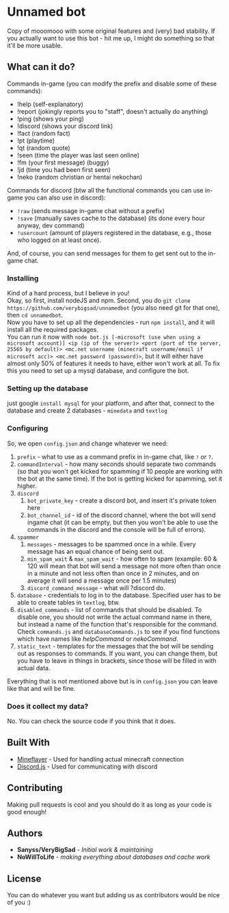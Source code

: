 # Unnamed bot

Copy of mooomooo with some original features and (very) bad stability. If you actually want to use this bot - hit me up, I might do something so that it'll be more usable.

## What can it do?

Commands in-game (you can modify the prefix and disable some of these commands):
* !help (self-explanatory)
* !report (jokingly reports you to "staff", doesn't actually do anything)
* !ping (shows your ping)
* !discord (shows your discord link)
* !fact (random fact)
* !pt (playtime)
* !qt (random quote) 
* !seen (time the player was last seen online)
* !fm (your first message) (buggy)
* !jd (time you had been first seen)
* !neko (random christian or hentai nekochan)

Commands for discord (btw all the functional commands you can use in-game you can also use in discord):
* `!raw` (sends message in-game chat without a prefix)
*  `!save` (manually saves cache to the database) (its done every hour anyway, dev command)
* `!usercount` (amount of players
registered in the database, e.g., those who logged on at least once).

And, of course, you can send messages for them to get sent out to the in-game chat.

### Installing
Kind of a hard process, but I believe in you!\
Okay, so first, install nodeJS and npm. Second, you do `git clone https://github.com/verybigsad/unnamedbot` (you also need git for that one), then `cd unnamedbot`.\
Now you have to set up all the dependencies - run `npm install`, and it will install all the required packages. \
You can run it now with `node bot.js [-microsoft (use when using a microsoft account)] <ip (ip of the server)> <port (port of the server, 25565 by default)> <mc.net username (minecraft username/email if microsoft acc)> <mc.net password (password)>`, but it will either have almost only 50% of features it needs to have, either won't work at all. To fix this you need to set up a mysql database, and configure the bot.


### Setting up the database
just google `install mysql` for your platform, and after that, connect to the database and create 2 databases - `minedata` and `textlog`


### Configuring
So, we open `config.json` and change whatever we need:
1. `prefix` - what to use as a command prefix in in-game chat, like `!` or `?`. 
2. `commandInterval` - how many seconds should separate two commands (so that you won't get kicked for spamming if 10 people are working with the bot at the same time). If the bot is getting kicked for spamming, set it higher.
3. `discord`
    1. `bot_private_key` - create a discord bot, and insert it's private token here
    2. `bot_channel_id` - id of the discord channel, where the bot will send ingame chat (it can be empty, but then you won't be able to use the commands in the discord and the console will be full of errors).
4. `spammer`
    1. `messages` - messages to be spammed once in a while. Every message has an equal chance of being sent out.
    2. `min_spam_wait` & `max_spam_wait` - how often to spam (example: 60 & 120 will mean that bot will send a message not more often than once in a minute and not less often than once in 2 minutes, and on average it will send a message once per 1.5 minutes)
    3. `discord_command_message` - what will ?discord do.
5. `database` - credentials to log in to the database. Specified user has to be able to create tables in `textlog`, btw.
6. `disabled_commands` - list of commands that should be disabled. To disable one, you should not write the actual command name in there, but instead a name of the function that's responsible for the command. Check `commands.js` and `databaseCommands.js` to see if you find functions which have names like *helpCommand* or *nekoCommand*.
7. `static_text` - templates for the messages that the bot will be sending out as responses to commands. If you want, you can change them, but you have to leave in things in brackets, since those will be filled in with actual data.

Everything that is not mentioned above but is in `config.json` you can leave like that and will be fine.

### Does it collect my data?

No. You can check the source code if you think that it does.

## Built With

* [Mineflayer](https://github.com/PrismarineJS/mineflayer/) - Used for handling actual minecraft connection
* [Discord.js](https://discord.js.org/) - Used for communicating with discord

## Contributing

Making pull requests is cool and you should do it as long as your code is good enough!

## Authors

* **Sanyss/VeryBigSad** - *Initial work & maintaining*
* **NoWillToLife** - *making everything about databases and cache work*

## License

You can do whatever you want but adding us as contributors would be nice of you :)
